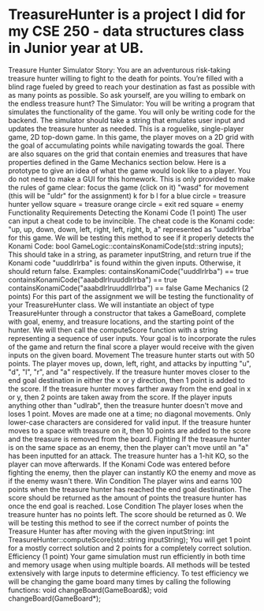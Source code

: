 # TreasureHunter is a project I did for my CSE 250 - data structures class in Junior year at UB. 
Treasure Hunter Simulator  Story:  You are an adventurous risk-taking treasure hunter willing to fight to the death for points. You’re filled with a blind rage fueled by greed to reach your destination as fast as possible with as many points as possible. So ask yourself, are you willing to embark on the endless treasure hunt?   The Simulator:  You will be writing a program that simulates the functionality of the game. You will only be writing code for the backend. The simulator should take a string that emulates user input and updates the treasure hunter as needed.  This is a roguelike, single-player game, 2D top-down game. In this game, the player moves on a 2D grid with the goal of accumulating points while navigating towards the goal. There are also squares on the grid that contain enemies and treasures that have properties defined in the Game Mechanics section below.  Here is a prototype to give an idea of what the game would look like to a player. You do not need to make a GUI for this homework. This is only provided to make the rules of game clear:   focus the game (click on it)  "wasd" for movement (this will be "uldr" for the assignment)  k for b  l for a  blue circle = treasure hunter  yellow square = treasure  orange circle = exit  red square = enemy    Functionality Requirements  Detecting the Konami Code (1 point)  The user can input a cheat code to be invincible. The cheat code is the Konami code: "up, up, down, down, left, right, left, right, b, a" represented as "uuddlrlrba" for this game.  We will be testing this method to see if it properly detects the Konami Code: bool GameLogic::containsKonamiCode(std::string inputs);  This should take in a string, as parameter inputString, and return true if the Konami code "uuddlrlrba" is found within the given inputs. Otherwise, it should return false.  Examples: containsKonamiCode("uuddlrlrba") == true containsKonamiCode("aaabdlrlruuddlrlrba") == true  containsKonamiCode("aaabdlrlruuddllrlrba") == false  Game Mechanics (2 points)  For this part of the assignment we will be testing the functionality of your TreasureHunter class. We will instantiate an object of type TreasureHunter through a constructor that takes a GameBoard, complete with goal, enemy, and treasure locations, and the starting point of the hunter. We will then call the computeScore function with a string representing a sequence of user inputs. Your goal is to incorporate the rules of the game and return the final score a player would receive with the given inputs on the given board.  Movement The treasure hunter starts out with 50 points. The player moves up, down, left, right, and attacks by inputting "u", "d", "l", "r", and "a" respectively. If the treasure hunter moves closer to the end goal destination in either the x or y direction, then 1 point is added to the score. If the treasure hunter moves farther away from the end goal in x or y, then 2 points are taken away from the score. If the player inputs anything other than "udlrab", then the treasure hunter doesn't move and loses 1 point. Moves are made one at a time; no diagonal movements. Only lower-case characters are considered for valid input. If the treasure hunter moves to a space with treasure on it, then 10 points are added to the score and the treasure is removed from the board. Fighting If the treasure hunter is on the same space as an enemy, then the player can't move until an "a" has been inputted for an attack. The treasure hunter has a 1-hit KO, so the player can move afterwards. If the Konami Code was entered before fighting the enemy, then the player can instantly KO the enemy and move as if the enemy wasn't there. Win Condition The player wins and earns 100 points when the treasure hunter has reached the end goal destination. The score should be returned as the amount of points the treasure hunter has once the end goal is reached. Lose Condition The player loses when the treasure hunter has no points left. The score should be returned as 0.  We will be testing this method to see if the correct number of points the Treasure Hunter has after moving with the given inputString:  int TreasureHunter::computeScore(std::string inputString);  You will get 1 point for a mostly correct solution and 2 points for a completely correct solution.  Efficiency (1 point)  Your game simulation must run efficiently in both time and memory usage when using multiple boards. All methods will be tested extensively with large inputs to determine efficiency. To test efficiency we will be changing the game board many times by calling the following functions:  void changeBoard(GameBoard&); void changeBoard(GameBoard*);
